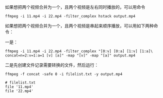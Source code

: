 如果想把两个视频合并为一个，且两个视频是左右同时播放的，可以用命令

```text
ffmpeg -i 11.mp4 -i 22.mp4 -filter_complex hstack output.mp4
```

如果想把两个视频合并为一个，且两个视频是串起来顺序播放，可以用如下两种命令：

一是：

```text
ffmpeg -i 11.mp4 -i 22.mp4 -filter_complex "[0:v] [0:a] [1:v] [1:a]\
concat=n=2:v=1:a=1 [v] [a]" -map "[v]" -map "[a]" output.mp4
```

二是先创建文件记录需要转换的文件，然后运行：

```text
ffmpeg -f concat -safe 0 -i filelist.txt -y output.mp4

# filelist.txt
file '11.mp4'
file '22.mp4'
```